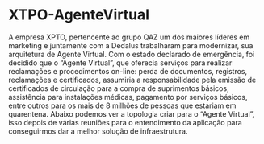 # XTPO-AgenteVirtual

A empresa XPTO, pertencente ao grupo QAZ um dos maiores líderes em marketing e juntamente com a Dedalus trabalharam para modernizar, sua arquitetura de Agente Virtual.
Com o estado declarado de emergência, foi decidido que o “Agente Virtual”, que oferecia serviços para realizar reclamações e procedimentos on-line: perda de documentos, registros, reclamações e certificados, assumiria a responsabilidade pela emissão de certificados de circulação para a compra de suprimentos básicos, assistência para instalações médicas, pagamento por serviços básicos, entre outros para os mais de 8 milhões de pessoas que estariam em quarentena.
Abaixo podemos ver a topologia criar para o “Agente Virtual”, isso depois de várias reuniões para o entendimento da aplicação para conseguirmos dar a melhor solução de infraestrutura.
